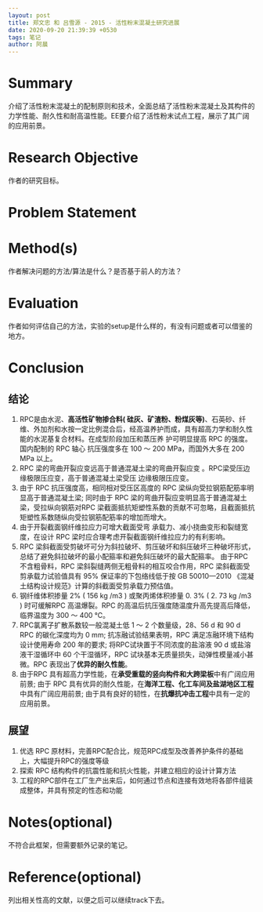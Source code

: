 ```yaml
---
layout: post
title: 郑文忠 和 吕雪源 - 2015 - 活性粉末混凝土研究进展
date: 2020-09-20 21:39:39 +0530
tags: 笔记
author: 阿晨
---
```


# Summary
介绍了活性粉末混凝土的配制原则和技术，全面总结了活性粉末混凝土及其构件的力学性能、耐久性和耐高温性能。EE要介绍了活性粉末试点工程，展示了其广阔的应用前景。
# Research Objective
作者的研究目标。
# Problem Statement
 
# Method(s)
作者解决问题的方法/算法是什么？是否基于前人的方法？
# Evaluation
作者如何评估自己的方法，实验的setup是什么样的，有没有问题或者可以借鉴的地方。
# Conclusion

## 结论

 1.  RPC是由水泥、**高活性矿物掺合料( 硅灰、矿渣粉、粉煤灰等)**、石英砂、纤维、外加剂和水按一定比例混合后，经高温养护而成，具有超高力学和耐久性能的水泥基复合材料。在成型阶段加压和蒸压养 护可明显提高 RPC 的强度。国内配制的 RPC 轴心 抗压强度多在 100 ～ 200 MPa，而国外大多在 200 MPa 以上。
 2.  RPC 梁的弯曲开裂应变远高于普通混凝土梁的弯曲开裂应变 。RPC梁受压边缘极限压应变，高于普通混凝土梁受压 边缘极限压应变。
 3.  由于 RPC 抗压强度高，相同相对受压区高度的 RPC 梁纵向受拉钢筋配筋率明显高于普通混凝土梁; 同时由于 RPC 梁的弯曲开裂应变明显高于普通混凝土梁，受拉纵向钢筋对RPC 梁截面抵抗矩塑性系数的贡献不可忽略，且截面抵抗矩塑性系数随纵向受拉钢筋配筋率的增加而增大。
 4.  由于开裂截面钢纤维拉应力可增大截面受弯 承载力、减小挠曲变形和裂缝宽度，在设计 RPC 梁时应合理考虑开裂截面钢纤维拉应力的有利影响。
 5.  RPC 梁斜截面受剪破坏可分为斜拉破坏、剪压破坏和斜压破坏三种破坏形式，总结了避免斜拉破坏的最小配箍率和避免斜压破坏的最大配箍率。 由于RPC 不含粗骨料，RPC 梁斜裂缝两侧无粗骨料的相互咬合作用，RPC 梁斜截面受剪承载力试验值具有 95% 保证率的下包络线低于按 GB 50010—2010 《混凝土结构设计规范》计算的斜截面受剪承载力预估值。
 6.  钢纤维体积掺量 2% ( 156 kg /m3 ) 或聚丙烯体积掺量 0. 3% ( 2. 73 kg /m3 ) 时可缓解RPC 高温爆裂。RPC 的高温后抗压强度随温度升高先提高后降低， 临界温度为 300 ～ 400 ℃。
 7.  RPC氯离子扩散系数较一般混凝土低 1 ～ 2 个数量级，28、56 d 和 90 d RPC 的碳化深度均为 0 mm; 抗冻融试验结果表明，RPC 满足冻融环境下结构设计使用寿命 200 年的要求; 将RPC试块置于不同浓度的盐溶液 90 d 或盐溶液干湿循环中 60 个干湿循环，RPC 试块基本无质量损失，动弹性模量减小甚微。RPC 表现出了**优异的耐久性能**。
 8.  由于RPC 具有超高力学性能，在**承受重载的竖向构件和大跨梁板**中有广阔应用前景; 由于 RPC 具有优异的耐久性能，在**海洋工程、化工车间及盐湖地区工程**中具有广阔应用前景; 由于具有良好的韧性，在**抗爆抗冲击工程**中具有一定的应用前景。

## 展望

1. 优选 RPC 原材料，完善RPC配合比，规范RPC成型及改善养护条件的基础上，大幅提升RPC的强度等级
 2. 探索 RPC 结构构件的抗震性能和抗火性能，并建立相应的设计计算方法
 3. 工程的RPC部件在工厂生产出来后，如何通过节点和连接有效地将各部件组装成整体，并具有预定的性态和功能

# Notes(optional) 
不符合此框架，但需要额外记录的笔记。
# Reference(optional) 
列出相关性高的文献，以便之后可以继续track下去。

